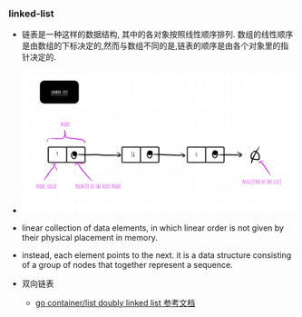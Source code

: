### linked-list

- 链表是一种这样的数据结构, 其中的各对象按照线性顺序排列. 数组的线性顺序是由数组的下标决定的,然而与数组不同的是,链表的顺序是由各个对象里的指针决定的.
- ![img.png](../images/linked-list.png)

- linear collection of data elements, in which linear order is not given by their physical placement in memory.
- instead, each element points to the next. it is a data structure consisting of a group of nodes that together represent a sequence.

- 双向链表
  - [go container/list doubly linked list 参考文档](https://pkg.go.dev/container/list@go1.19.3)
  